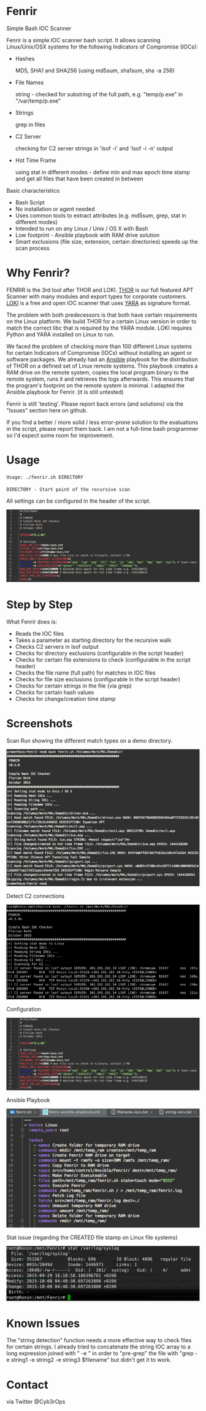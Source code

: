 # Fenrir
Simple Bash IOC Scanner

Fenrir is a simple IOC scanner bash script. It allows scanning Linux/Unix/OSX systems for the following Indicators of Compromise (IOCs):

- Hashes

   MD5, SHA1 and SHA256 (using md5sum, sha1sum, sha -a 256)

- File Names 

   string - checked for substring of the full path, e.g. "temp/p.exe" in "/var/temp/p.exe"

- Strings

   grep in files
   
- C2 Server
   
   checking for C2 server strings in 'lsof -i' and 'lsof -i -n' output  

- Hot Time Frame

   using stat in different modes - define min and max epoch time stamp and get all files that have been created in between
   
Basic characteristics:
- Bash Script
- No installation or agent needed
- Uses common tools to extract attributes (e.g. md5sum, grep, stat in different modes)
- Intended to run on any Linux / Unix / OS X with Bash
- Low footprint - Ansible playbook with RAM drive solution
- Smart exclusions (file size, extension, certain directories) speeds up the scan process

# Why Fenrir?
FENRIR is the 3rd tool after THOR and LOKI. [THOR](http://www.bsk-consulting.de/apt-scanner-thor/) is our full featured APT Scanner with many modules and export types for corporate customers. [LOKI](https://github.com/Neo23x0/Loki) is a free and open IOC scanner that uses [YARA](https://plusvic.github.io/yara/) as signature format. 

The problem with both predecessors is that both have certain requirements on the Linux platform. We build THOR for a certain Linux version in order to match the correct libc that is required by the YARA module. LOKI requires Python and YARA installed on Linux to run.

We faced the problem of checking more than 100 different Linux systems for certain Indicators of Compromise (IOCs) without installing an agent or software packages. We already had an [Ansible](http://www.ansible.com/) playbook for the distribution of THOR on a defined set of Linux remote systems. This playbook creates a RAM drive on the remote system, copies the local program binary to the remote system, runs it and retrieves the logs afterwards. This ensures that the program's footprint on the remote system is minimal. I adapted the Ansible playbook for Fenrir. (it is still untested)

Fenrir is still 'testing'. Please report back errors (and solutions) via the "Issues" section here on github. 

If you find a better / more solid / less error-prone solution to the evaluations in the script, please report them back. I am not a full-time bash programmer so I'd expect some room for improvement. 

# Usage

```
Usage: ./fenrir.sh DIRECTORY
 
DIRECTORY - Start point of the recursive scan
```

All settings can be configured in the header of the script.

![Settings](./screens/fenrir2.png)

# Step by Step

What Fenrir does is:
- Reads the IOC files
- Takes a parameter as starting directory for the recursive walk
- Checks C2 servers in lsof output
- Checks for directory exclusions (configurable in the script header)
- Checks for certain file extensions to check (configurable in the script header)
- Checks the file name (full path) for matches in IOC files
- Checks for file size exclusions (configurable in the script header)
- Checks for certain strings in the file (via grep)
- Checks for certain hash values 
- Checks for change/creation time stamp 

# Screenshots

Scan Run showing the different match types on a demo directory. 

![Scan Run](./screens/fenrir1.png)

Detect C2 connections

![Ansible Playbook](./screens/fenrir4.png)

Configuration

![Configuration](./screens/fenrir2.png)

Ansible Playbook

![Ansible Playbook](./screens/fenrir3.png)

Stat issue (regarding the CREATED file stamp on Linux file systems)

![Stat issue](./screens/stat1.png)

# Known Issues

The "string detection" function needs a more effective way to check files for certain strings. I already tried to concatenate the string IOC array to a long expression joined with " -e " in order to "pre-grep" the file with "grep -e string1 -e string2 -e string3 $filename" but didn't get it to work.  

# Contact 

via Twitter @Cyb3rOps
